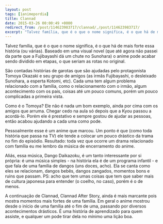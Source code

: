 ```yaml
---
layout: post
tags: [1animepordia]
title: Clannad
date: 2015-03-26 00:00:49 +0000
redirect_from: /post/114623983717/clannad/,/post/114623983717/
excerpt: "Talvez família, que é o que o nome significa, é o que há de mais forte essa história (ou várias). Baseado em uma visual novel (que até agora não passei da parte que a Fujibayashi dá um chute no Sunohara) o anime pode acabar sendo dividido em etapas, o que seriam as rotas no original."
---
```


Talvez família, que é o que o nome significa, é o que há de mais forte
essa história (ou várias). Baseado em uma visual novel (que até agora
não passei da parte que a Fujibayashi dá um chute no Sunohara) o anime
pode acabar sendo dividido em etapas, o que seriam as rotas no original.

São contadas histórias de garotas que são ajudadas pelo protagonista
Tomoya Okazaki e seu grupo de amigos (as irmãs Fujibayashi, o desleixado
Sunohara, a esperta Kotomi, etc). Cada uma tem algum problema
relacionado com a família, como o relacionamento com o irmão, algum
acontecimento com os pais, coisas até um pouco comuns, porém um pouco
complicadas a primeira vista.

Como é o Tomoya? Ele não é nada um bom exemplo, ainda por cima com os
amigos que arruma. Chegar cedo na aula só depois que a Kyou passou a
acordá-lo. Porém ele é prestativo e sempre gostou de ajudar as pessoas,
então acabou ajudando a cada uma como pode.

Pessoalmente esse é um anime que marcou. Um ponto é que (como toda
história que passa na TV) ele tende a colocar um pouco drástico da trama
no fim do episódio. Resultado: toda vez que ocorre um drama relacionado
com família eu me lembro da música de encerramento do anime.

Aliás, essa música, Dango Daikazoku, é um tanto interessante por si
própria: é uma música simples - na história ela é de um programa
infantil - e que fala de uma família de dangos (uns doces, acho). Ela se
canta como eles se relacionam, dangos bebês, dangos zangados, momentos
bons e ruins que passam. PS: acho que tem umas coisas que tem que saber
mais de cultura japonesa para entender (o coelho, no caso), porém é o de
menos.

A continuação de Clannad, Clannad After Story, ainda é mais marcante
pois mostra momentos mais fortes de uma família. Em geral o anime
mostrou desde o início de uma família até o fim de uma, passando por
diversos acontecimentos drásticos. É uma história de aprendizado para
quem assiste, e qualquer um pode tirar dela no mínimo uma lição boa.



